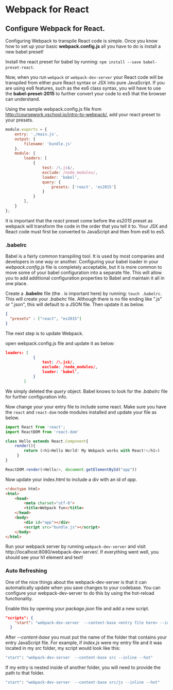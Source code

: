 # Webpack for React

## Configure Webpack for React.

Configuring Webpack to transpile React code is simple. Once you know how to set up your basic **webpack.config.js** all you have to do is install a new babel preset!

Install the react preset for babel by running: `npm install --save babel-preset-react`.

Now, when you run `webpack` or `webpack-dev-server` your React code will be transpiled from either pure React syntax or JSX into pure JavaScript. If you are using es6 features, such as the es6 class syntax, you will have to use the **babel-preset-2015** to further convert your code to es5 that the browser can understand.


Using the sample webpack.config.js file from http://coursework.vschool.io/intro-to-webpack/, add your react preset to your presets.

```javascript
module.exports = {  
    entry: './main.js',
    output: {
        filename: 'bundle.js'
    },
    module: {
        loaders: [
            {
                test: /\.js$/,
                exclude: /node_modules/,
                loader: 'babel',
                query: {
                    presets: ['react', 'es2015']
                }
            }
        ],
    }
};
```

It is important that the *react* preset come before the *es2015* preset as webpack will transform the code in the order that you tell it to. Your JSX and React code must first be converted to JavaScript and then from es6 to es5.

### .babelrc  

Babel is a fairly common transpiling tool. It is used by most companies and developers in one way or another. Configuring your babel loader in your *webpack.config.js* file is completely acceptable, but it is more common to move some of your babel configuration into a separate file. This will allow you to add additional configuration properties to Babel and maintain it all in one place.

Create a **.babelrc** file (the . is important here) by running: `touch .babelrc`. This will create your *.babelrc* file. Although there is no file ending like ".js" or ".json", this will default to a JSON file. Then update it as below.

```json
{
  "presets" : ["react", "es2015"]
}
```

The next step is to update Webpack.

open webpack.config.js file and update it as below:

```json
loaders: [
            {
                test: /\.js$/,
                exclude: /node_modules/,
                loader: 'babel',
            }
        ]
```

We simply deleted the *query* object. Babel knows to look for the *.babelrc* file for further configuration info.

Now change your your entry file to include some react. Make sure you have the `react` and `react-dom` node modules installed and update your file as below.

```javascript
import React from 'react';
import ReactDOM from 'react-dom'

class Hello extends React.Component{
    render(){
        return (<h1>Hello World! My Webpack works with React!</h1>) 
     }
}

ReactDOM.render(<Hello/>, document.getElementById("app"))
```

Now update your index.html to include a div with an id of *app*.

```html
<!doctype html>  
<html>  
    <head>
        <meta charset="utf-8">
        <title>Webpack fun</title>
    </head>
    <body>
        <div id="app"></div>
        <script src="bundle.js"></script>
    </body>
</html> 
```

Run your webpack server by running `webpack-dev-server` and visit http://localhost:8080/webpack-dev-server/. If everything went well, you should see your h1 element and text!

### Auto Refreshing  

One of the nice things about the webpack-dev-server is that it can automatically update when you save changes to your codebase. You can configure your webpack-dev-server to do this by using the hot-reload functionality.

Enable this by opening your *package.json* file and add a new script.

```json
"scripts": {
    "start": "webpack-dev-server  --content-base <entry file here> --inline --hot"
  }
```

After *--content-base* you must put the name of the folder that contains your entry JavaScript file. For example, if *index.js* were my entry file and it was located in my *src* folder, my script would look like this:

```sh
"start": "webpack-dev-server  --content-base src --inline --hot"
```

If my entry is nested inside of another folder, you will need to provide the path to that folder.

```sh
"start": "webpack-dev-server  --content-base src/js --inline --hot"
```
